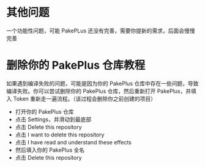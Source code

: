 # 其他问题

一个功能性问题，可能 PakePLus 还没有完善，需要你提新的需求，后面会慢慢完善

# 删除你的 PakePlus 仓库教程

如果遇到编译失败的问题，可能是因为你的 PakePlus 仓库中存在一些问题，导致编译失败。你可以尝试删除你的 PakePlus 仓库，然后重新打开 PakePlus，并填入 Token 重新走一遍流程。（该过程会删除你之前创建的项目）

-   打开你的 PakePlus 仓库
-   点击 Settings，并滑动到最底部
-   点击 Delete this repository
-   点击 I want to delete this repository
-   点击 I have read and understand these effects
-   然后填入你的 PakePlus 全名
-   点击 Delete this repository